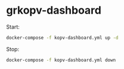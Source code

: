 # grkopv-dashboard

Start:

```bash
docker-compose -f kopv-dashboard.yml up -d
```

Stop:

```bash
docker-compose -f kopv-dashboard.yml down
```
